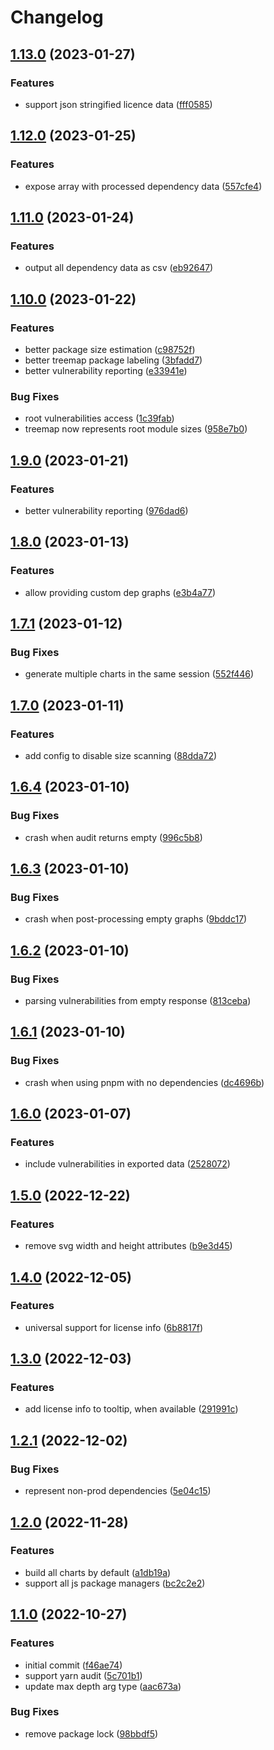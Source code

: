 # Changelog

## [1.13.0](https://github.com/sandworm-hq/sinkchart/compare/sinkchart-v1.12.0...sinkchart-v1.13.0) (2023-01-27)


### Features

* support json stringified licence data ([fff0585](https://github.com/sandworm-hq/sinkchart/commit/fff0585592943978036310791177d2f47d514901))

## [1.12.0](https://github.com/sandworm-hq/sinkchart/compare/sinkchart-v1.11.0...sinkchart-v1.12.0) (2023-01-25)


### Features

* expose array with processed dependency data ([557cfe4](https://github.com/sandworm-hq/sinkchart/commit/557cfe41710e9c651fe0489dc3785a8e2572c0da))

## [1.11.0](https://github.com/sandworm-hq/sinkchart/compare/sinkchart-v1.10.0...sinkchart-v1.11.0) (2023-01-24)


### Features

* output all dependency data as csv ([eb92647](https://github.com/sandworm-hq/sinkchart/commit/eb9264766631ef3c17a8c64cbde72b7ca66b8b90))

## [1.10.0](https://github.com/sandworm-hq/sinkchart/compare/sinkchart-v1.9.0...sinkchart-v1.10.0) (2023-01-22)


### Features

* better package size estimation ([c98752f](https://github.com/sandworm-hq/sinkchart/commit/c98752f5b7ae5ce0fcb0fb05532b37664cda1974))
* better treemap package labeling ([3bfadd7](https://github.com/sandworm-hq/sinkchart/commit/3bfadd7a0a17e7950009985c06b8f66216fae4e4))
* better vulnerability reporting ([e33941e](https://github.com/sandworm-hq/sinkchart/commit/e33941eb27276c9a780489e5672e123f55459cd2))


### Bug Fixes

* root vulnerabilities access ([1c39fab](https://github.com/sandworm-hq/sinkchart/commit/1c39fab1863c5d7bad8955bf4202aa147af7983c))
* treemap now represents root module sizes ([958e7b0](https://github.com/sandworm-hq/sinkchart/commit/958e7b07809e38b8d1240584b3e46760b65df475))

## [1.9.0](https://github.com/sandworm-hq/sinkchart/compare/sinkchart-v1.8.0...sinkchart-v1.9.0) (2023-01-21)


### Features

* better vulnerability reporting ([976dad6](https://github.com/sandworm-hq/sinkchart/commit/976dad6486bdb75587715b433bd8f4bcbd12ff06))

## [1.8.0](https://github.com/sandworm-hq/sinkchart/compare/sinkchart-v1.7.1...sinkchart-v1.8.0) (2023-01-13)


### Features

* allow providing custom dep graphs ([e3b4a77](https://github.com/sandworm-hq/sinkchart/commit/e3b4a77a048b6828e64462b7555d8f975c23635c))

## [1.7.1](https://github.com/sandworm-hq/sinkchart/compare/sinkchart-v1.7.0...sinkchart-v1.7.1) (2023-01-12)


### Bug Fixes

* generate multiple charts in the same session ([552f446](https://github.com/sandworm-hq/sinkchart/commit/552f446fd6c70217b8c53acffa0d99526727bd0e))

## [1.7.0](https://github.com/sandworm-hq/sinkchart/compare/sinkchart-v1.6.4...sinkchart-v1.7.0) (2023-01-11)


### Features

* add config to disable size scanning ([88dda72](https://github.com/sandworm-hq/sinkchart/commit/88dda724d6296ca6c7ca9aed49389750bd3f751d))

## [1.6.4](https://github.com/sandworm-hq/sinkchart/compare/sinkchart-v1.6.3...sinkchart-v1.6.4) (2023-01-10)


### Bug Fixes

* crash when audit returns empty ([996c5b8](https://github.com/sandworm-hq/sinkchart/commit/996c5b8004deb66f8e8e4965db2ce9e54f33cd64))

## [1.6.3](https://github.com/sandworm-hq/sinkchart/compare/sinkchart-v1.6.2...sinkchart-v1.6.3) (2023-01-10)


### Bug Fixes

* crash when post-processing empty graphs ([9bddc17](https://github.com/sandworm-hq/sinkchart/commit/9bddc170e8678b51a50618bf7481464e91c9361a))

## [1.6.2](https://github.com/sandworm-hq/sinkchart/compare/sinkchart-v1.6.1...sinkchart-v1.6.2) (2023-01-10)


### Bug Fixes

* parsing vulnerabilities from empty response ([813ceba](https://github.com/sandworm-hq/sinkchart/commit/813ceba51c7786e662d73e8c7dd91f20d9905488))

## [1.6.1](https://github.com/sandworm-hq/sinkchart/compare/sinkchart-v1.6.0...sinkchart-v1.6.1) (2023-01-10)


### Bug Fixes

* crash when using pnpm with no dependencies ([dc4696b](https://github.com/sandworm-hq/sinkchart/commit/dc4696bcf9bea203c2b2f71cf1108a04cee6c117))

## [1.6.0](https://github.com/sandworm-hq/sinkchart/compare/sinkchart-v1.5.0...sinkchart-v1.6.0) (2023-01-07)


### Features

* include vulnerabilities in exported data ([2528072](https://github.com/sandworm-hq/sinkchart/commit/2528072c04d329cc9647c305d3f4f1f008e2cf32))

## [1.5.0](https://github.com/sandworm-hq/sinkchart/compare/sinkchart-v1.4.0...sinkchart-v1.5.0) (2022-12-22)


### Features

* remove svg width and height attributes ([b9e3d45](https://github.com/sandworm-hq/sinkchart/commit/b9e3d45020996ed91a8cdc9d81c71d28ca2b91f0))

## [1.4.0](https://github.com/sandworm-hq/sinkchart/compare/sinkchart-v1.3.0...sinkchart-v1.4.0) (2022-12-05)


### Features

* universal support for license info ([6b8817f](https://github.com/sandworm-hq/sinkchart/commit/6b8817f44ba2a0b50bf743aad12b71a21c3b85cd))

## [1.3.0](https://github.com/sandworm-hq/sinkchart/compare/sinkchart-v1.2.1...sinkchart-v1.3.0) (2022-12-03)


### Features

* add license info to tooltip, when available ([291991c](https://github.com/sandworm-hq/sinkchart/commit/291991cb5cfaf0bc4441211a4d5f7df4412d197d))

## [1.2.1](https://github.com/sandworm-hq/sinkchart/compare/sinkchart-v1.2.0...sinkchart-v1.2.1) (2022-12-02)


### Bug Fixes

* represent non-prod dependencies ([5e04c15](https://github.com/sandworm-hq/sinkchart/commit/5e04c1598f98e28f7db6d56f5e79c22bffee8f20))

## [1.2.0](https://github.com/sandworm-hq/sinkchart/compare/sinkchart-v1.1.0...sinkchart-v1.2.0) (2022-11-28)


### Features

* build all charts by default ([a1db19a](https://github.com/sandworm-hq/sinkchart/commit/a1db19ad97b747989c078be109643eefc1f1e889))
* support all js package managers ([bc2c2e2](https://github.com/sandworm-hq/sinkchart/commit/bc2c2e2e1f7b3306314184eee8a9c77c05099f6a))

## [1.1.0](https://github.com/sandworm-hq/sinkchart/compare/sinkchart-v1.0.0...sinkchart-v1.1.0) (2022-10-27)


### Features

* initial commit ([f46ae74](https://github.com/sandworm-hq/sinkchart/commit/f46ae749dbb3dee41d79099004cb521387e26415))
* support yarn audit ([5c701b1](https://github.com/sandworm-hq/sinkchart/commit/5c701b15d69373f81536f1835ef43e02a093e66c))
* update max depth arg type ([aac673a](https://github.com/sandworm-hq/sinkchart/commit/aac673ac41d9e6654b055d39ae0c1c1ecbde6ed6))


### Bug Fixes

* remove package lock ([98bbdf5](https://github.com/sandworm-hq/sinkchart/commit/98bbdf526e7ef67f326f4575f515bc6b1ce0d526))

